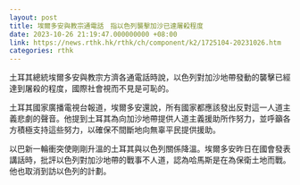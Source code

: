 ```yaml
---
layout: post
title: 埃爾多安與教宗通電話　指以色列襲擊加沙已達屠殺程度
date: 2023-10-26 21:19:47.000000000 +08:00
link: https://news.rthk.hk/rthk/ch/component/k2/1725104-20231026.htm
categories: rthk
---
```


土耳其總統埃爾多安與教宗方濟各通電話時說，以色列對加沙地帶發動的襲擊已經達到屠殺的程度，國際社會視而不見是可恥的。

土耳其國家廣播電視台報道，埃爾多安還說，所有國家都應該發出反對這一人道主義悲劇的聲音。他提到土耳其為向加沙地帶提供人道主義援助所作努力，並呼籲各方積極支持這些努力，以確保不間斷地向無辜平民提供援助。

以巴新一輪衝突使剛剛升溫的土耳其與以色列關係降溫。埃爾多安昨日在國會發表講話時，批評以色列對加沙地帶的戰事不人道，認為哈馬斯是在為保衛土地而戰。他也取消到訪以色列的計劃。

